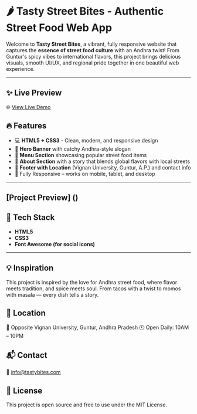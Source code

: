 # 🌶️ Tasty Street Bites - Authentic Street Food Web App

Welcome to **Tasty Street Bites**, a vibrant, fully responsive website that captures the **essence of street food culture** with an Andhra twist! From Guntur's spicy vibes to international flavors, this project brings delicious visuals, smooth UI/UX, and regional pride together in one beautiful web experience.

---
## ✨ Live Preview

🌐 [View Live Demo](https://tastybites2.netlify.app/)


## 🔥 Features

- 💻 **HTML5 + CSS3** - Clean, modern, and responsive design
- 🌇 **Hero Banner** with catchy Andhra-style slogan
- 🍲 **Menu Section** showcasing popular street food items
- 📖 **About Section** with a story that blends global flavors with local streets
- 📍 **Footer with Location** (Vignan University, Guntur, A.P.) and contact info
- 📱 Fully Responsive – works on mobile, tablet, and desktop

---
[Project Preview] ()
---

## 🧪 Tech Stack

- **HTML5**
- **CSS3**
- **Font Awesome (for social icons)**

---

## 💡 Inspiration
This project is inspired by the love for Andhra street food, where flavor meets tradition, and spice meets soul. From tacos with a twist to momos with masala — every dish tells a story.

## 📍 Location
📌 Opposite Vignan University,
Guntur, Andhra Pradesh
🕙 Open Daily: 10AM – 10PM

## 📬 Contact
📧 info@tastybites.com

## 📜 License
This project is open source and free to use under the MIT License.

